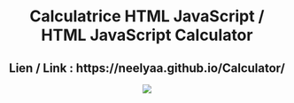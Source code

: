 <h1 align="center"> Calculatrice HTML JavaScript / HTML JavaScript Calculator </h1>
<h2 align="center"> Lien / Link : https://neelyaa.github.io/Calculator/</h2>

<p align="center"><img src="https://github.com/Neelyaa/Calculator/assets/100840997/7f88c9e0-de06-4377-ae87-38533a45a200" /></p>
